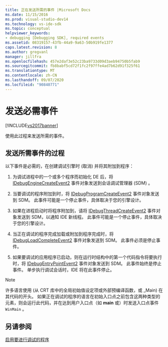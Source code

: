 ```yaml
---
title: 正在发送所需的事件 |Microsoft Docs
ms.date: 11/15/2016
ms.prod: visual-studio-dev14
ms.technology: vs-ide-sdk
ms.topic: conceptual
helpviewer_keywords:
- debugging [Debugging SDK], required events
ms.assetid: 08319157-43fb-44a9-9a63-50b919fe1377
caps.latest.revision: 8
ms.author: gregvanl
manager: jillfra
ms.openlocfilehash: 457e2daf3e52c23ba9733d09d3aeb94750b5fab9
ms.sourcegitcommit: fb8babf5cd72f1fc2f97ffe4ad7b62d91f325f61
ms.translationtype: MT
ms.contentlocale: zh-CN
ms.lasthandoff: 09/07/2020
ms.locfileid: "90840771"
---
```

# <a name="sending-the-required-events"></a>发送必需事件
[!INCLUDE[vs2017banner](../../includes/vs2017banner.md)]

使用此过程来发送所需的事件。  
  
## <a name="process-for-sending-required-events"></a>发送所需事件的过程  
 以下事件是必需的，在创建调试引擎时 (取消) 并将其附加到程序：  
  
1. 为调试进程中的一个或多个程序而初始化 DE 后，将 [IDebugEngineCreateEvent2](../../extensibility/debugger/reference/idebugenginecreateevent2.md) 事件对象发送到会话调试管理器 (SDM) 。  
  
2. 当要调试的程序附加到时，将 [IDebugProgramCreateEvent2](../../extensibility/debugger/reference/idebugprogramcreateevent2.md) 事件对象发送到 SDM。 此事件可能是一个停止事件，具体取决于您的引擎设计。  
  
3. 如果在进程启动时将程序附加到，请将 [IDebugThreadCreateEvent2](../../extensibility/debugger/reference/idebugthreadcreateevent2.md) 事件对象发送到 SDM，以通知 IDE 新线程。 此事件可能是一个停止事件，具体取决于您的引擎设计。  
  
4. 当正在调试的程序完成加载或附加到程序完成时，将 [IDebugLoadCompleteEvent2](../../extensibility/debugger/reference/idebugloadcompleteevent2.md) 事件对象发送到 SDM。 此事件必须是停止事件。  
  
5. 如果要调试的应用程序已启动，则在运行时结构中的第一个代码指令将要执行时，将 [IDebugEntryPointEvent2](../../extensibility/debugger/reference/idebugentrypointevent2.md) 事件对象发送到 SDM。 此事件始终是停止事件。 单步执行调试会话时，IDE 将在此事件停止。  
  
> [!NOTE]
> 许多语言使用 (从 CRT 库中的全局初始值设定项或外部预编译函数，或 _Main) 在其代码的开头。 如果正在调试的程序的语言在初始入口点之前包含这两种类型的元素，则会运行此代码，并在达到用户入口点（如 **main** 或）时发送入口点事件 `WinMain` 。  
  
## <a name="see-also"></a>另请参阅  
 [启用要进行调试的程序](../../extensibility/debugger/enabling-a-program-to-be-debugged.md)

